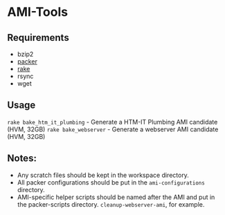 # AMI-Tools

## Requirements
- bzip2
- [packer](https://www.packer.io/)
- [rake](https://rubygems.org/gems/rake)
- rsync
- wget

## Usage

`rake bake_htm_it_plumbing` - Generate a HTM-IT Plumbing AMI candidate (HVM, 32GB)
`rake bake_webserver` - Generate a webserver AMI candidate (HVM, 32GB)

## Notes:

* Any scratch files should be kept in the workspace directory.
* All packer configurations should be put in the `ami-configurations` directory.
* AMI-specific helper scripts should be named after the AMI and put in the packer-scripts directory. `cleanup-webserver-ami`, for example.
